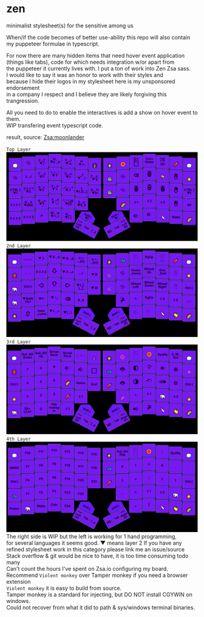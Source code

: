 # zen

minimalist stylesheet(s) for the sensitive among us

When/if the code becomes of better use-ability this repo will also contain my puppeteer formulae in typescript.

For now there are many hidden items that need hover event application  
(things like tabs), code for which needs integration w/or apart from  
the puppeteer it currently lives with. I put a ton of work into Zen Zsa sass.  
I would like to say it was an honor to work with their styles and  
because I hide their logos in my stylesheet here is my unsponsored endorsement  
in a company I respect and I believe they are likely forgiving this trangression.

All you need to do to enable the interactives is add a show on hover event to them.  
WIP transfering event typescript code.

result, source: [Zsa:moonlander](https://www.zsa.io/moonlander)

`Top Layer`
![Alt text](/docs/keys.png "Zsa-Oryx")  
`2nd Layer `
![Alt text](/docs/keys2.png "Zsa-Oryx2")  
`3rd Layer `
![Alt text](/docs/keys3.png "Zsa-Oryx3")  
`4th Layer `
![Alt text](/docs/keys4.png "Zsa-Oryx4")  
The right side is WIP but the left is working for 1 hand programming,  
for several languages it seems good. ▼ means layer 2
If you have any refined stylesheet work in this category
please link me an issue/source  
Stack overflow & git would be nice to have, it is too time consuming todo many  
Can't count the hours I've spent on Zsa.io configuring my board.  
Recommend `Violent monkey` over Tamper monkey if you need a browser extension  
`Violent monkey` it is easy to build from source.  
Tamper monkey is a standard for injecting, but DO NOT install CGYWIN on windows.  
Could not recover from what it did to path & sys/windows terminal binaries.
